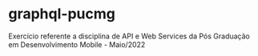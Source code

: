# graphql-pucmg
Exercício referente a disciplina de API e Web Services da Pós Graduação em Desenvolvimento Mobile - Maio/2022
